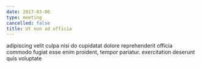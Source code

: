 ```yaml
---
date: 2017-03-06
type: meeting
cancelled: false
title: Ut non ad officia
---
```

adipiscing velit culpa nisi do cupidatat dolore reprehenderit officia commodo fugiat esse enim proident, tempor pariatur. exercitation deserunt quis voluptate